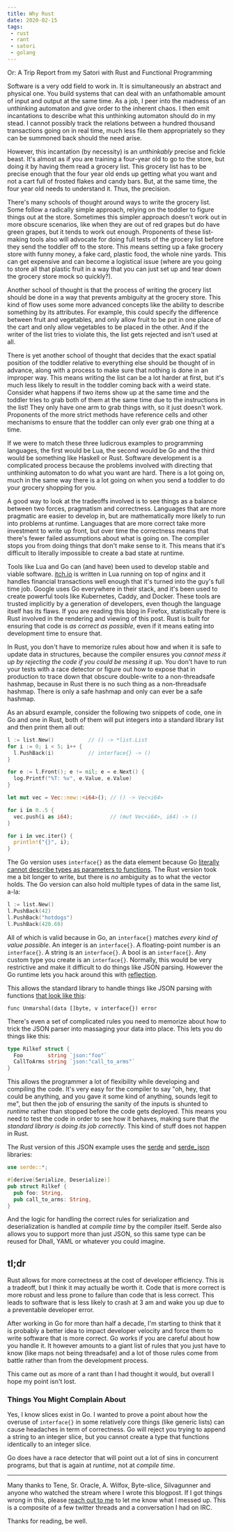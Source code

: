 ```yaml
---
title: Why Rust
date: 2020-02-15
tags:
 - rust
 - rant
 - satori
 - golang
---
```


Or: A Trip Report from my Satori with Rust and Functional Programming

Software is a very odd field to work in. It is simultaneously an abstract and
physical one. You build systems that can deal with an unfathomable amount of
input and output at the same time. As a job, I peer into the madness of an
unthinking automaton and give order to the inherent chaos. I then emit
incantations to describe what this unthinking automaton should do in my stead. I
cannot possibly track the relations between a hundred thousand transactions
going on in real time, much less file them appropriately so they can be summoned
back should the need arise.

However, this incantation (by necessity) is an _unthinkably_ precise and fickle
beast. It's almost as if you are training a four-year old to go to the store,
but doing it by having them read a grocery list. This grocery list has to be
precise enough that the four year old ends up getting what you want and not a
cart full of frosted flakes and candy bars. But, at the same time, the four year
old needs to understand it. Thus, the precision.

There's many schools of thought around ways to write the grocery list. Some
follow a radically simple approach, relying on the toddler to figure things out
at the store. Sometimes this simpler approach doesn't work out in more obscure
scenarios, like when they are out of red grapes but do have green grapes, but it
tends to work out enough. Proponents of these list-making tools also will
advocate for doing full tests of the grocery list before they send the toddler
off to the store. This means setting up a fake grocery store with funny money, a
fake card, plastic food, the whole nine yards. This can get expensive and can
become a logistical issue (where are you going to store all that plastic fruit
in a way that you can just set up and tear down the grocery store mock so
quickly?).

Another school of thought is that the process of writing the grocery list should
be done in a way that prevents ambiguity at the grocery store. This kind of flow
uses some more advanced concepts like the ability to describe something by its
attributes. For example, this could specify the difference between fruit and
vegetables, and only allow fruit to be put in one place of the cart and only
allow vegetables to be placed in the other. And if the writer of the list tries
to violate this, the list gets rejected and isn't used at all.

There is yet another school of thought that decides that the exact spatial
position of the toddler relative to everything else should be thought of in
advance, along with a process to make sure that nothing is done in an improper
way. This means writing the list can be a lot harder at first, but it's much
less likely to result in the toddler coming back with a weird state. Consider
what happens if two items show up at the same time and the toddler tries to grab
both of them at the same time due to the instructions in the list! They only
have one arm to grab things with, so it just doesn't work. Proponents of the
more strict methods have reference cells and other mechanisms to ensure that the
toddler can only ever grab one thing at a time.

If we were to match these three ludicrous examples to programming languages, the
first would be Lua, the second would be Go and the third would be something like
Haskell or Rust. Software development is a complicated process because the
problems involved with directing that unthinking automaton to do what you want
are hard. There is a lot going on, much in the same way there is a lot going on
when you send a toddler to do your grocery shopping for you.

A good way to look at the tradeoffs involved is to see things as a balance
between two forces, pragmatism and correctness. Languages that are more
pragmatic are easier to develop in, but are mathematically more likely to run
into problems at runtime. Languages that are more correct take more investment
to write up front, but over time the correctness means that there's fewer failed
assumptions about what is going on. The compiler stops you from doing things
that don't make sense to it. This means that it's difficult to literally
impossible to create a bad state at runtime.

Tools like Lua and Go can (and have) been used to develop stable and viable
software. [itch.io][itchio] is written in Lua running on top of nginx and it
handles financial transactions well enough that it's turned into the guy's full
time job. Google uses Go everywhere in their stack, and it's been used to create
powerful tools like Kubernetes, Caddy, and Docker. These tools are trusted
implicitly by a generation of developers, even though the language itself has
its flaws. If you are reading this blog in Firefox, statistically there is Rust
involved in the rendering and viewing of this post. Rust is built for ensuring
that code is _as correct as possible_, even if it means eating into development
time to ensure that. 

[itchio]: https://itch.io

In Rust, you don't have to memorize rules about how and when it is safe to
update data in structures, because the compiler ensures you _cannot mess it up
by rejecting the code if you could be messing it up_. You don't have to run your
tests with a race detector or figure out how to expose that in production to
trace down that obscure double-write to a non-threadsafe hashmap, because in
Rust there is no such thing as a non-threadsafe hashmap. There is only a safe
hashmap and only can ever be a safe hashmap.

As an absurd example, consider the following two snippets of code, one in Go and
one in Rust, both of them will put integers into a standard library list and
then print them all out:

```go
l := list.New()           // () -> *list.List
for i := 0; i < 5; i++ {
  l.PushBack(i)           // interface{} -> ()
}

for e := l.Front(); e != nil; e = e.Next() {
  log.Printf("%T: %v", e.Value, e.Value)
}
```

```rust
let mut vec = Vec::new::<i64>(); // () -> Vec<i64>

for i in 0..5 {
  vec.push(i as i64);            // (mut Vec<i64>, i64) -> ()
}

for i in vec.iter() {
  println!("{}", i);
}
```

The Go version uses `interface{}` as the data element because Go [literally
cannot describe types as parameters to functions][generics]. The Rust version
took me a bit longer to write, but there is _no_ ambiguity as to what the vector
holds. The Go version can also hold multiple types of data in the same list,
a-la:

[generics]: https://go.dev/doc/faq#generics

```go
l := list.New()
l.PushBack(42)
l.PushBack("hotdogs")
l.PushBack(420.69)
```

All of which is valid because in Go, an `interface{}` matches _every kind of
value possible_. An integer is an `interface{}`. A floating-point number is an
`interface{}`. A string is an `interface{}`. A bool is an `interface{}`. Any
custom type you create is an `interface{}`. Normally, this would be very
restrictive and make it difficult to do things like JSON parsing. However the Go
runtime lets you hack around this with [reflection][wtfisreflection].

[wtfisreflection]: https://golangbot.com/reflection/

This allows the standard library to handle things like JSON parsing with
functions [that look like this](https://pkg.go.dev/encoding/json#Unmarshal):

```
func Unmarshal(data []byte, v interface{}) error
```

There's even a set of complicated rules you need to memorize about how to trick
the JSON parser into massaging your data into place. This lets you do things
like this:

```go
type Rilkef struct {
  Foo        string `json:"foo"`
  CallToArms string `json:"call_to_arms"`
}
```

This allows the programmer a lot of flexibility while developing and compiling
the code. It's very easy for the compiler to say "oh, hey, that could be
anything, and you gave it some kind of anything, sounds legit to me", but then
the job of ensuring the sanity of the inputs is shunted to _runtime_ rather than
stopped before the code gets deployed. This means you need to test the code in
order to see how it behaves, making sure that _the standard library is doing its
job correctly_. This kind of stuff does not happen in Rust.

The Rust version of this JSON example uses the [serde][serde] and
[serde_json][serdejson] libraries:

[serde]: https://serde.rs
[serdejson]: https://serde.rs/json.html

```rust
use serde::*;

#[derive(Serialize, Deserialize)]
pub struct Rilkef {
  pub foo: String,
  pub call_to_arms: String,
}
```

And the logic for handling the correct rules for serialization and
deserialization is handled at _compile time_ by the compiler itself. Serde also
allows you to support more than just JSON, so this same type can be reused for
Dhall, YAML or whatever you could imagine.

## tl;dr

Rust allows for more correctness at the cost of developer efficiency. This is a
tradeoff, but I think it may actually be worth it. Code that is more correct is
more robust and less prone to failure than code that is less correct. This leads
to software that is less likely to crash at 3 am and wake you up due to a
preventable developer error.

After working in Go for more than half a decade, I'm starting to think that it
is probably a better idea to impact developer velocity and force them to write
software that is more correct. Go works if you are careful about how you handle
it. It however amounts to a giant list of rules that you just have to know (like
maps not being threadsafe) and a lot of those rules come from battle rather than
from the development process.

This came out as more of a rant than I had thought it would, but overall I hope
my point isn't lost.

### Things You Might Complain About

Yes, I know slices exist in Go. I wanted to prove a point about how the overuse
of `interface{}` in some relatively core things (like generic lists) can cause
headaches in term of correctness. Go will reject you trying to append a string
to an integer slice, but you cannot create a type that functions identically to
an integer slice.

Go does have a race detector that will point out a lot of sins in concurrent
programs, but that is again at _runtime_, not at _compile time_.

---

Many thanks to Tene, Sr. Oracle, A. Wilfox, Byte-slice, SiIvagunner and anyone
who watched the stream where I wrote this blogpost. If I got things wrong in
this, please [reach out to me](/contact) to let me know what I messed up. This
is a composite of a few twitter threads and a conversation I had on IRC.

Thanks for reading, be well.

